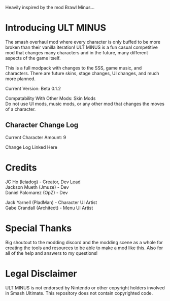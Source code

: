 Heavily inspired by the mod Brawl Minus...

# Introducing ULT MINUS
The smash overhaul mod where every character is only buffed to be more broken than their vanilla iteration! ULT MINUS is a fun casual competitive mod that changes many characters and in the future, many different aspects of the game itself.

This is a full modpack with changes to the SSS, game music, and characters. There are future skins, stage changes, UI changes, and much more planned.

Current Version: Beta 0.1.2

Compatability With Other Mods: Skin Mods\
Do not use UI mods, music mods, or any other mod that changes the moves of a character.

## Character Change Log
Current Character Amount: 9

Change Log Linked Here

# Credits
JC Ho (leiadog) - Creator, Dev Lead\
Jackson Mueth (Jmuze) - Dev\
Daniel Palomarez (OpZ) - Dev

Jack Yarnell (PladMan) - Character UI Artist\
Gabe Crandall (Architect) - Menu UI Artist

# Special Thanks
Big shoutout to the modding discord and the modding scene as a whole for creating the tools and resources to be able to make a mod like this. Also for all of the help and answers to my questions!

# Legal Disclaimer 
ULT MINUS is not endorsed by Nintendo or other copyright holders involved in Smash Ultimate. This repository does not contain copyrighted code.
